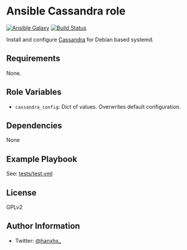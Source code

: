 Ansible Cassandra role
======================

[![Ansible Galaxy](http://img.shields.io/badge/ansible--galaxy-HanXHX.cassandra-blue.svg)](https://galaxy.ansible.com/HanXHX/cassandra) [![Build Status](https://travis-ci.org/HanXHX/ansible-cassandra.svg)](https://travis-ci.org/HanXHX/ansible-cassandra)

Install and configure [Cassandra](http://cassandra.apache.org/) for Debian based systemd.

Requirements
------------

None.

Role Variables
--------------

- `cassandra_config`: Dict of values. Overwrites default configuration.

Dependencies
------------

None

Example Playbook
----------------

See: [tests/test.yml](tests/test.yml)

License
-------

GPLv2

Author Information
------------------

- Twitter: [@hanxhx_](https://twitter.com/hanxhx_)
